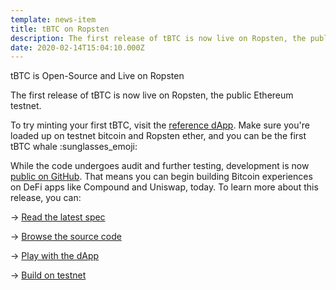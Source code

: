 ```yaml
---
template: news-item
title: tBTC on Ropsten
description: The first release of tBTC is now live on Ropsten, the public Ethereum testnet.
date: 2020-02-14T15:04:10.000Z
---
```

tBTC is Open-Source and Live on Ropsten

The first release of tBTC is now live on Ropsten, the public Ethereum testnet.

To try minting your first tBTC, visit the [reference dApp](https://dapp.test.tbtc.network). Make sure you're loaded up on testnet bitcoin and Ropsten ether, and you can be the first tBTC whale
:sunglasses_emoji:

While the code undergoes audit and further testing, development is now [public on GitHub](https://github.com/keep-network/tbtc).  That means you can begin building Bitcoin experiences on DeFi apps like Compound and Uniswap,
today. To learn more about this release, you can:

\-> [Read the latest spec](https://docs.keep.network/tbtc/index.pdf)

\-> [Browse the source code](https://github.com/keep-network/tbtc/tree/master/solidity)

\-> [Play with the dApp](https://dapp.test.tbtc.network/)

\-> [Build on testnet](https://www.npmjs.com/package/@keep-network/tbtc.js)
